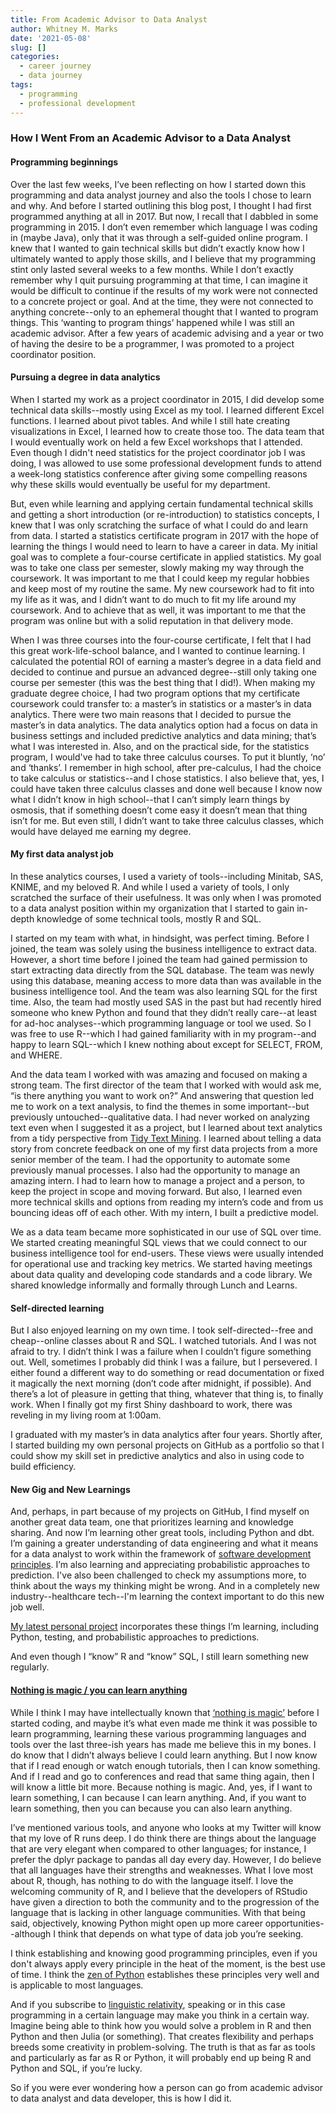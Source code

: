 ```yaml
---
title: From Academic Advisor to Data Analyst
author: Whitney M. Marks
date: '2021-05-08'
slug: []
categories:
  - career journey
  - data journey
tags:
  - programming
  - professional development
---
```


### How I Went From an Academic Advisor to a Data Analyst

#### Programming beginnings

Over the last few weeks, I’ve been reflecting on how I started down this programming and data analyst journey and also the tools I chose to learn and why. And before I started outlining this blog post, I thought I had first programmed anything at all in 2017. But now, I recall that I dabbled in some programming in 2015. I don’t even remember which language I was coding in (maybe Java), only that it was through a self-guided online program. I knew that I wanted to gain technical skills but didn’t exactly know how I ultimately wanted to apply those skills, and I believe that my programming stint only lasted several weeks to a few months. While I don’t exactly remember why I quit pursuing programming at that time, I can imagine it would be difficult to continue if the results of my work were not connected to a concrete project or goal. And at the time, they were not connected to anything concrete--only to an ephemeral thought that I wanted to program things. This ‘wanting to program things’ happened while I was still an academic advisor. After a few years of academic advising and a year or two of having the desire to be a programmer, I was promoted to a project coordinator position.

#### Pursuing a degree in data analytics

When I started my work as a project coordinator in 2015, I did develop some technical data skills--mostly using Excel as my tool. I learned different Excel functions. I learned about pivot tables. And while I still hate creating visualizations in Excel, I learned how to create those too. The data team that I would eventually work on held a few Excel workshops that I attended. Even though I didn't need statistics for the project coordinator job I was doing, I was allowed to use some professional development funds to attend a week-long statistics conference after giving some compelling reasons why these skills would eventually be useful for my department.

But, even while learning and applying certain fundamental technical skills and getting a short introduction (or re-introduction) to statistics concepts, I knew that I was only scratching the surface of what I could do and learn from data. I started a statistics certificate program in 2017 with the hope of learning the things I would need to learn to have a career in data. My initial goal was to complete a four-course certificate in applied statistics. My goal was to take one class per semester, slowly making my way through the coursework. It was important to me that I could keep my regular hobbies and keep most of my routine the same. My new coursework had to fit into my life as it was, and I didn’t want to do much to fit my life around my coursework. And to achieve that as well, it was important to me that the program was online but with a solid reputation in that delivery mode.

When I was three courses into the four-course certificate, I felt that I had this great work-life-school balance, and I wanted to continue learning. I calculated the potential ROI of earning a master’s degree in a data field and decided to continue and pursue an advanced degree--still only taking one course per semester (this was the best thing that I did!). When making my graduate degree choice, I had two program options that my certificate coursework could transfer to: a master’s in statistics or a master’s in data analytics. There were two main reasons that I decided to pursue the master’s in data analytics. The data analytics option had a focus on data in business settings and included predictive analytics and data mining; that’s what I was interested in. Also, and on the practical side, for the statistics program, I would've had to take three calculus courses. To put it bluntly, ‘no’ and ‘thanks’. I remember in high school, after pre-calculus, I had the choice to take calculus or statistics--and I chose statistics. I also believe that, yes, I could have taken three calculus classes and done well because I know now what I didn’t know in high school--that I can’t simply learn things by osmosis, that if something doesn’t come easy it doesn’t mean that thing isn’t for me. But even still, I didn’t want to take three calculus classes, which would have delayed me earning my degree.

#### My first data analyst job

In these analytics courses, I used a variety of tools--including Minitab, SAS, KNIME, and my beloved R. And while I used a variety of tools, I only scratched the surface of their usefulness. It was only when I was promoted to a data analyst position within my organization that I started to gain in-depth knowledge of some technical tools, mostly R and SQL. 

I started on my team with what, in hindsight, was perfect timing. Before I joined, the team was solely using the business intelligence to extract data. However, a short time before I joined the team had gained permission to start extracting data directly from the SQL database. The team was newly using this database, meaning access to more data than was available in the business intelligence tool. And the team was also learning SQL for the first time. Also, the team had mostly used SAS in the past but had recently hired someone who knew Python and found that they didn’t really care--at least for ad-hoc analyses--which programming language or tool we used. So I was free to use R--which I had gained familiarity with in my program--and happy to learn SQL--which I knew nothing about except for SELECT, FROM, and WHERE.

And the data team I worked with was amazing and focused on making a strong team. The first director of the team that I worked with would ask me, “is there anything you want to work on?” And answering that question led me to work on a text analysis, to find the themes in some important--but previously untouched--qualitative data. I had never worked on analyzing text even when I suggested it as a project, but I learned about text analytics from a tidy perspective from [Tidy Text Mining](https://www.tidytextmining.com/). I learned about telling a data story from concrete feedback on one of my first data projects from a more senior member of the team. I had the opportunity to automate some previously manual processes. I also had the opportunity to manage an amazing intern. I had to learn how to manage a project and a person, to keep the project in scope and moving forward. But also, I learned even more technical skills and options from reading my intern’s code and from us bouncing ideas off of each other. With my intern, I built a predictive model. 

We as a data team became more sophisticated in our use of SQL over time. We started creating meaningful SQL views that we could connect to our business intelligence tool for end-users. These views were usually intended for operational use and tracking key metrics. We started having meetings about data quality and developing code standards and a code library. We shared knowledge informally and formally through Lunch and Learns.

#### Self-directed learning

But I also enjoyed learning on my own time. I took self-directed--free and cheap--online classes about R and SQL. I watched tutorials. And I was not afraid to try. I didn’t think I was a failure when I couldn’t figure something out. Well, sometimes I probably did think I was a failure, but I persevered. I either found a different way to do something or read documentation or fixed it magically the next morning (don’t code after midnight, if possible). And there’s a lot of pleasure in getting that thing, whatever that thing is, to finally work. When I finally got my first Shiny dashboard to work, there was reveling in my living room at 1:00am.

I graduated with my master’s in data analytics after four years. Shortly after, I started building my own personal projects on GitHub as a portfolio so that I could show my skill set in predictive analytics and also in using code to build efficiency. 

#### New Gig and New Learnings

And, perhaps, in part because of my projects on GitHub, I find myself on another great data team, one that prioritizes learning and knowledge sharing. And now I’m learning other great tools, including Python and dbt. I’m gaining a greater understanding of data engineering and what it means for a data analyst to work within the framework of [software development principles](https://blog.fishtownanalytics.com/welcome-youre-now-a-software-developer/). I’m also learning and appreciating probabilistic approaches to prediction. I've also been challenged to check my assumptions more, to think about the ways my thinking might be wrong. And in a completely new industry--healthcare tech--I'm learning the context important to do this new job well.

[My latest personal project](https://github.com/whitneymichelle/class_enrollment_simulations) incorporates these things I’m learning, including Python, testing, and probabilistic approaches to predictions. 

And even though I “know” R and “know” SQL, I still learn something new regularly. 

#### [Nothing is magic / you can learn anything](https://blog.fishtownanalytics.com/welcome-youre-now-a-software-developer/)

While I think I may have intellectually known that [‘nothing is magic’](https://blog.fishtownanalytics.com/welcome-youre-now-a-software-developer/) before I started coding, and maybe it’s what even made me think it was possible to learn programming, learning these various programming languages and tools over the last three-ish years has made me believe this in my bones. I do know that I didn’t always believe I could learn anything. But I now know that if I read enough or watch enough tutorials, then I can know something. And if I read and go to conferences and read that same thing again, then I will know a little bit more. Because nothing is magic. And, yes, if I want to learn something, I can because I can learn anything. And, if you want to learn something, then you can because you can also learn anything. 

I’ve mentioned various tools, and anyone who looks at my Twitter will know that my love of R runs deep. I do think there are things about the language that are very elegant when compared to other languages; for instance, I prefer the dplyr package to pandas all day every day. However, I do believe that all languages have their strengths and weaknesses. What I love most about R, though, has nothing to do with the language itself. I love the welcoming community of R, and I believe that the developers of RStudio have given a direction to both the community and to the progression of the language that is lacking in other language communities. With that being said, objectively, knowing Python might open up more career opportunities--although I think that depends on what type of data job you’re seeking. 

I think establishing and knowing good programming principles, even if you don't always apply every principle in the heat of the moment, is the best use of time. I think the [zen of Python](https://www.Python.org/dev/peps/pep-0020/) establishes these principles very well and is applicable to most languages. 

And if you subscribe to [linguistic relativity](https://en.wikipedia.org/wiki/Linguistic_relativity),
speaking or in this case programming in a certain language may make you think in a certain way. Imagine being able to think how you would solve a problem in R and then Python and then Julia (or something). That creates flexibility and perhaps breeds some creativity in problem-solving. The truth is that as far as tools and particularly as far as R or Python, it will probably end up being R and Python and SQL, if you’re lucky. 

So if you were ever wondering how a person can go from academic advisor to data analyst and data developer, this is how I did it.





